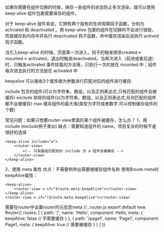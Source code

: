 如果你需要在组件切换的时候，保存一些组件的状态防止多次渲染，就可以使用 keep-alive 组件包裹需要保存的组件。

对于 keep-alive 组件来说，它拥有两个独有的生命周期钩子函数，分别为 activated 和 deactivated 。用 keep-alive 包裹的组件在切换时不会进行销毁，而是缓存到内存中并执行 deactivated 钩子函数，命中缓存渲染后会执行 actived 钩子函数。

当引入keep-alive 的时候，页面第一次进入，钩子的触发顺序created-> mounted-> activated，退出时触发deactivated。当再次进入（前进或者后退）时，只触发activated
事件挂载的方法等，只执行一次的放在 mounted 中；组件每次进去执行的方法放在 activated 中


keepalive 可以接收3个属性做为参数进行匹配对应的组件进行缓存:

include 包含的组件(可以为字符串，数组，以及正则表达式,只有匹配的组件会被缓存)
exclude 排除的组件(以为字符串，数组，以及正则表达式,任何匹配的组件都不会被缓存)
max 缓存组件的最大值(类型为字符或者数字,可以控制缓存组件的个数)


常见问题：如果只想要router-view里面的某个组件被缓存，怎么办？
1、用 include (exclude例子类似)
缺点：需要知道组件的 name，项目复杂的时候不是很好的选择
```
<keep-alive include="a">
    <router-view>
        <!-- 只有路径匹配到的 include 为 a 组件会被缓存 -->
    </router-view>
</keep-alive>
```
2、使用 meta 属性
优点：不需要例举出需要被缓存组件名称 使用$route.meta的keepAlive属性：
```
<keep-alive>
    <router-view v-if="$route.meta.keepAlive"></router-view>
</keep-alive>
<router-view v-if="!$route.meta.keepAlive"></router-view>
```
需要在router中设置router的元信息meta
//...router.js
export default new Router({
  routes: [
    {
      path: '/',
      name: 'Hello',
      component: Hello,
      meta: {
        keepAlive: false // 不需要缓存
      }
    },
    {
      path: '/page1',
      name: 'Page1',
      component: Page1,
      meta: {
        keepAlive: true // 需要被缓存
      }
    }
  ]
})